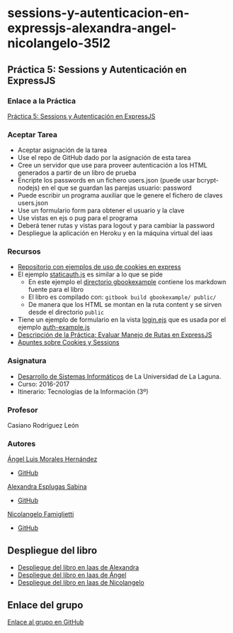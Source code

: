 # sessions-y-autenticacion-en-expressjs-alexandra-angel-nicolangelo-35l2

## Práctica 5: Sessions y Autenticación en ExpressJS

### Enlace a la Práctica
[Práctica 5: Sessions y Autenticación en ExpressJS](https://casianorodriguezleon.gitbooks.io/ull-esit-1617/content/practicas/practicasessions.html)


### Aceptar Tarea 

* Aceptar asignación de la tarea
* Use el repo de GitHub dado por la asignación de esta tarea
* Cree un servidor que use para proveer autenticación a los HTML generados a partir de un libro de prueba
* Encripte los passwords en un fichero users.json (puede usar bcrypt-nodejs) en el que se guardan las parejas usuario: password
* Puede escribir un programa auxiliar que le genere el fichero de claves users.json
* Use un formulario form para obtener el usuario y la clave
* Use vistas en ejs o pug para el programa
* Deberá tener rutas y vistas para logout y para cambiar la password
* Despliegue la aplicación en Heroku y en la máquina virtual del iaas


### Recursos

* [Repositorio con ejemplos de uso de cookies en express](https://github.com/ULL-ESIT-DSI-1617/express-cookies-examples)
* El ejemplo [staticauth.js](https://github.com/ULL-ESIT-DSI-1617/express-cookies-examples/blob/master/staticauth.js) es similar a lo que se pide
    * En este ejemplo el [directorio gbookexample](https://github.com/ULL-ESIT-DSI-1617/express-cookies-examples/tree/master/gbookexample) contiene los markdown fuente para el libro
    * El libro es compilado con: `gitbook build gbookexample/ public/`
    * De manera que los HTML se montan en la ruta content y se sirven desde el directorio `public`
* Tiene un ejemplo de formulario en la vista [login.ejs](https://github.com/ULL-ESIT-DSI-1617/express-cookies-examples/blob/master/views/login.ejs) que es usada por el ejemplo [auth-example.js](https://github.com/ULL-ESIT-DSI-1617/express-cookies-examples/blob/master/auth-example.js#L99-L101)
* [Descripción de la Práctica: Evaluar Manejo de Rutas en ExpressJS](https://casianorodriguezleon.gitbooks.io/ull-esit-1617/content/practicas/practicalearningcookies.html)
* [Apuntes sobre Cookies y Sessions](https://casianorodriguezleon.gitbooks.io/ull-esit-1617/content/apuntes/cookies/)


### Asignatura
* [Desarrollo de Sistemas Informáticos](https://campusvirtual.ull.es/1617/course/view.php?id=1136) de La Universidad de La Laguna.
* Curso: 2016-2017
* Itinerario: Tecnologías de la Información \(3º\)

### Profesor
Casiano Rodríguez León

### Autores
[Ángel Luis Morales Hernández](https://alu0100888157.github.io)
* [GitHub](https://github.com/alu0100888157)

[Alexandra Esplugas Sabina](https://alu0100762006.github.io)
* [GitHub](https://github.com/alu0100762006)

[Nicolangelo Famiglietti](https://alu0100912005.github.io)
* [GitHub](https://github.com/alu0100912005)


## Despliegue del libro
* [Despliegue del libro en Iaas de Alexandra]()
* [Despliegue del libro en Iaas de Ángel](http://10.6.128.52:8080/)
* [Despliegue del libro en Iaas de Nicolangelo](http://10.6.128.226:8080/)

## Enlace del grupo
[Enlace al grupo en GitHub](https://github.com/ULL-ESIT-DSI-1617/sessions-y-autenticacion-en-expressjs-alexandra-angel-nicolangelo-35l2)
